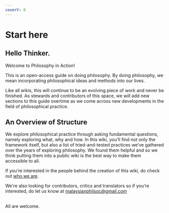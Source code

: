 ```yaml
---
coverY: 0
---
```


# Start here

## Hello Thinker.

Welcome to Philosophy in Action!

This is an open-access guide on doing philosophy. By doing philosophy, we mean incorporating philosophical ideas and methods into our lives.

Like all wikis, this will continue to be an evolving piece of work and never be finished. As stewards and contributors of this space, we will add new sections to this guide overtime as we come across new developments in the field of philosophical practice.

## An Overview of Structure

We explore philosophical practice through asking fundamental questions, namely exploring what, why and how. In this wiki, you’ll find not only the framework itself, but also a list of tried-and-tested practices we’ve gathered over the years of exploring philosophy. We found them helpful and so we think putting them into a public wiki is the best way to make them accessible to all.

If you’re interested in the people behind the creation of this wiki, do check out [who we are](who/our-contributors/).

We're also looking for contributors, critics and translators so if you’re interested, do let us know at malaysianphilsoc@gmail.com

\
All are welcome.
